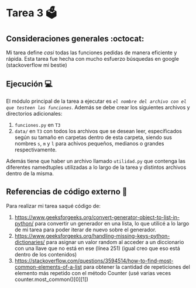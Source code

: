 # Tarea 3 :ballot_box:

## Consideraciones generales :octocat:
Mi tarea define _casi_ todas las funciones pedidas de manera eficiente y rápida. Esta tarea fue hecha con mucho esfuerzo búsquedas en google (stackoverflow mi bestie)

## Ejecución :computer:
El módulo principal de la tarea a ejecutar es  _```el nombre del archivo con el que testeen las funciones```_. Además se debe crear los siguientes archivos y directorios adicionales:
1. ```funciones.py``` en ```T3```
2. ```data/``` en ```T3``` con todos los archivos que se desean leer, específicados según su tamaño en carpetas dentro de esta carpeta, siendo sus nombres ```s```, ```m``` y ```l``` para achivos pequeños, medianos o grandes respectivamente.

Además tiene que haber un archivo llamado ```utilidad.py``` que contenga las diferentes namedtuples utilizadas a lo largo de la tarea y distintos archivos dentro de la misma.

## Referencias de código externo :book:

Para realizar mi tarea saqué código de:
1. https://www.geeksforgeeks.org/convert-generator-object-to-list-in-python/ para convertir un generador en una lista, lo que utilicé a lo largo de mi tarea para poder iterar de nuevo sobre el generador.
2. https://www.geeksforgeeks.org/handling-missing-keys-python-dictionaries/ para asignar un valor random al acceder a un diccionario con una llave que no está en ese (línea 251) (igual creo que eso está dentro de los contenidos)
3. https://stackoverflow.com/questions/3594514/how-to-find-most-common-elements-of-a-list para obtener la cantidad de repeticiones del elemento más repetido con el método Counter (usé varias veces counter.most_common()[0][1])